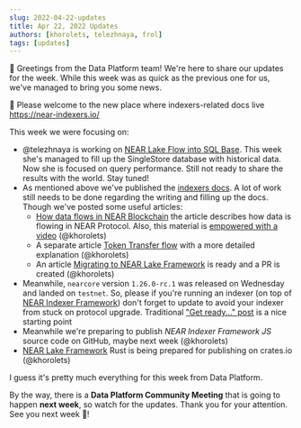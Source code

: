 ```yaml
---
slug: 2022-04-22-updates
title: Apr 22, 2022 Updates
authors: [khorolets, telezhnaya, frol]
tags: [updates]
---
```


👋 Greetings from the Data Platform team! We're here to share our updates for the week. While this week was as quick as the previous one for us, we've managed to bring you some news.

🎉 Please welcome to the new place where indexers-related docs live https://near-indexers.io/

This week we were focusing on:

<!-- truncate -->

* @telezhnaya is working on [NEAR Lake Flow into SQL Base](https://github.com/telezhnaya/near-lake-flows-into-sql-base). This week she's managed to fill up the SingleStore database with historical data. Now she is focused on query performance. Still not ready to share the results with the world. Stay tuned!
* As mentioned above we've published the [indexers docs](https://near-indexers.io/). A lot of work still needs to be done regarding the writing and filling up the docs. Though we've posted some useful articles:
  * [How data flows in NEAR Blockchain](https://near-indexers.io/docs/data-flow-and-structures/flow/near-data-flow) the article describes how data is flowing in NEAR Protocol. Also, this material is [empowered with a video](https://youtu.be/VSBJ-A69Km4) (@khorolets)
  * A separate article [Token Transfer flow](https://near-indexers.io/docs/data-flow-and-structures/flow/token-transfer-flow) with a more detailed explanation (@khorolets)
  * An article [Migrating to NEAR Lake Framework](https://github.com/near/indexers-docs/pull/2) is ready and a PR is created (@khorolets)
* Meanwhile, `nearcore` version `1.26.0-rc.1` was released on Wednesday and landed on `testnet`. So, please if you're running an indexer (on top of [NEAR Indexer Framework](https://near-indexers.io/docs/projects/near-indexer-framework)) don't forget to update to avoid your indexer from stuck on protocol upgrade. Traditional ["Get ready..." post](https://github.com/near/nearcore/discussions/6656) is a nice starting point
* Meanwhile we're preparing to publish *NEAR Indexer Framework JS* source code on GitHub, maybe next week (@khorolets)
* [NEAR Lake Framework](https://github.com/near/near-lake-framework) Rust is being prepared for publishing on crates.io (@khorolets)

I guess it's pretty much everything for this week from Data Platform.

By the way, there is a **Data Platform Community Meeting** that is going to happen **next week**, so watch for the updates. Thank you for your attention. See you next week 🤘!
